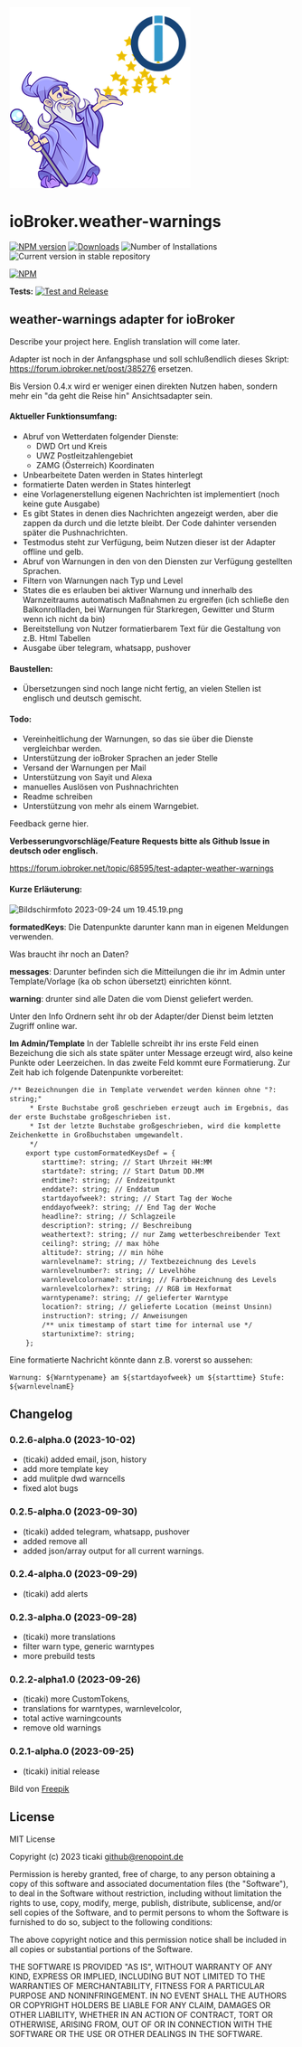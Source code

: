 ![Logo](admin/weather-warnings.png)
# ioBroker.weather-warnings

[![NPM version](https://img.shields.io/npm/v/iobroker.weather-warnings.svg)](https://www.npmjs.com/package/iobroker.weather-warnings)
[![Downloads](https://img.shields.io/npm/dm/iobroker.weather-warnings.svg)](https://www.npmjs.com/package/iobroker.weather-warnings)
![Number of Installations](https://iobroker.live/badges/weather-warnings-installed.svg)
![Current version in stable repository](https://iobroker.live/badges/weather-warnings-stable.svg)

[![NPM](https://nodei.co/npm/iobroker.weather-warnings.png?downloads=true)](https://nodei.co/npm/iobroker.weather-warnings/)

**Tests:** [![Test and Release](https://github.com/ticaki/ioBroker.weather-warnings/actions/workflows/test-and-release.yml/badge.svg?event=push)](https://github.com/ticaki/ioBroker.weather-warnings/actions/workflows/test-and-release.yml)

## weather-warnings adapter for ioBroker

Describe your project here. English translation will come later.


Adapter ist noch in der Anfangsphase und soll schlußendlich dieses Skript: https://forum.iobroker.net/post/385276 ersetzen.

Bis Version 0.4.x wird er weniger einen direkten Nutzen haben, sondern mehr ein "da geht die Reise hin" Ansichtsadapter sein.

#### Aktueller Funktionsumfang:
- Abruf von Wetterdaten folgender Dienste:
    - DWD Ort und Kreis
    - UWZ Postleitzahlengebiet
    - ZAMG (Österreich) Koordinaten
- Unbearbeitete Daten werden in States hinterlegt
- formatierte Daten werden in States hinterlegt
- eine Vorlagenerstellung eigenen Nachrichten ist implementiert (noch keine gute Ausgabe)
- Es gibt States in denen dies Nachrichten angezeigt werden, aber die zappen da durch und die letzte bleibt. Der Code dahinter versenden später die Pushnachrichten.
- Testmodus steht zur Verfügung, beim Nutzen dieser ist der Adapter offline und gelb.
- Abruf von Warnungen in den von den Diensten zur Verfügung gestellten Sprachen.
- Filtern von Warnungen nach Typ und Level
- States die es erlauben bei aktiver Warnung und innerhalb des Warnzeitraums automatisch Maßnahmen zu ergreifen (ich schließe den Balkonrollladen, bei Warnungen für Starkregen, Gewitter und Sturm wenn ich nicht da bin)
- Bereitstellung von Nutzer formatierbarem Text für die Gestaltung von z.B. Html Tabellen
- Ausgabe über telegram, whatsapp, pushover

#### Baustellen: 
- Übersetzungen sind noch lange nicht fertig, an vielen Stellen ist englisch und deutsch gemischt.

#### Todo:
- Vereinheitlichung der Warnungen, so das sie über die Dienste vergleichbar werden.
- Unterstützung der ioBroker Sprachen an jeder Stelle
- Versand der Warnungen per Mail
- Unterstützung von Sayit und Alexa
- manuelles Auslösen von Pushnachrichten
- Readme schreiben
- Unterstützung von mehr als einem Warngebiet.


Feedback gerne hier.

**Verbesserungvorschläge/Feature Requests bitte als Github Issue in deutsch oder englisch.**

https://forum.iobroker.net/topic/68595/test-adapter-weather-warnings

#### Kurze Erläuterung:

![Bildschirmfoto 2023-09-24 um 19.45.19.png](https://forum.iobroker.net/assets/uploads/files/1695577524739-bildschirmfoto-2023-09-24-um-19.45.19.png) 

**formatedKeys**: Die Datenpunkte darunter kann man in eigenen Meldungen verwenden.

Was braucht ihr noch an Daten?

**messages**: Darunter befinden sich die Mitteilungen die ihr im Admin unter Template/Vorlage (ka ob schon übersetzt) einrichten könnt.

**warning**: drunter sind alle Daten die vom Dienst geliefert werden. 

Unter den Info Ordnern seht ihr ob der Adapter/der Dienst beim letzten Zugriff online war.

**Im Admin/Template**
In der Tablelle schreibt ihr ins erste Feld einen Bezeichung die sich als state später unter Message erzeugt wird, also keine Punkte oder Leerzeichen.
In das zweite Feld kommt eure Formatierung. Zur Zeit hab ich folgende Datenpunkte vorbereitet:

```
/** Bezeichnungen die in Template verwendet werden können ohne "?: string;"
     * Erste Buchstabe groß geschrieben erzeugt auch im Ergebnis, das der erste Buchstabe großgeschrieben ist.
     * Ist der letzte Buchstabe großgeschrieben, wird die komplette Zeichenkette in Großbuchstaben umgewandelt.
     */
    export type customFormatedKeysDef = {
        starttime?: string; // Start Uhrzeit HH:MM
        startdate?: string; // Start Datum DD.MM
        endtime?: string; // Endzeitpunkt
        enddate?: string; // Enddatum
        startdayofweek?: string; // Start Tag der Woche
        enddayofweek?: string; // End Tag der Woche
        headline?: string; // Schlagzeile
        description?: string; // Beschreibung
        weathertext?: string; // nur Zamg wetterbeschreibender Text
        ceiling?: string; // max höhe
        altitude?: string; // min höhe
        warnlevelname?: string; // Textbezeichnung des Levels
        warnlevelnumber?: string; // Levelhöhe
        warnlevelcolorname?: string; // Farbbezeichnung des Levels
        warnlevelcolorhex?: string; // RGB im Hexformat
        warntypename?: string; // gelieferter Warntype
        location?: string; // gelieferte Location (meinst Unsinn)
        instruction?: string; // Anweisungen
        /** unix timestamp of start time for internal use */
        startunixtime?: string;
    };
```
Eine formatierte Nachricht könnte dann z.B. vorerst so aussehen:

```
Warnung: ${Warntypename} am ${startdayofweek} um ${starttime} Stufe: ${warnlevelnamE}
```

## Changelog
<!--
	Placeholder for the next version (at the beginning of the line):
	### **WORK IN PROGRESS**
-->
### 0.2.6-alpha.0 (2023-10-02)
* (ticaki) added email, json, history
* add more template key
* add mulitple dwd warncells
* fixed alot bugs

### 0.2.5-alpha.0 (2023-09-30)
* (ticaki) added telegram, whatsapp, pushover
* added remove all
* added json/array output for all current warnings.

### 0.2.4-alpha.0 (2023-09-29)
* (ticaki) add alerts

### 0.2.3-alpha.0 (2023-09-28)
* (ticaki) more translations
* filter warn type, generic warntypes
* more prebuild tests

### 0.2.2-alpha1.0 (2023-09-26)
* (ticaki) more CustomTokens,
* translations for warntypes, warnlevelcolor,
* total active warningcounts
* remove old warnings

### 0.2.1-alpha.0 (2023-09-25)
* (ticaki) initial release


Bild von <a href="https://de.freepik.com/vektoren-kostenlos/handgezeichnete-wettereffekte-set_18778981.htm#query=wetter%20symbole&position=49&from_view=keyword&track=ais">Freepik</a>

## License
MIT License

Copyright (c) 2023 ticaki <github@renopoint.de>

Permission is hereby granted, free of charge, to any person obtaining a copy
of this software and associated documentation files (the "Software"), to deal
in the Software without restriction, including without limitation the rights
to use, copy, modify, merge, publish, distribute, sublicense, and/or sell
copies of the Software, and to permit persons to whom the Software is
furnished to do so, subject to the following conditions:

The above copyright notice and this permission notice shall be included in all
copies or substantial portions of the Software.

THE SOFTWARE IS PROVIDED "AS IS", WITHOUT WARRANTY OF ANY KIND, EXPRESS OR
IMPLIED, INCLUDING BUT NOT LIMITED TO THE WARRANTIES OF MERCHANTABILITY,
FITNESS FOR A PARTICULAR PURPOSE AND NONINFRINGEMENT. IN NO EVENT SHALL THE
AUTHORS OR COPYRIGHT HOLDERS BE LIABLE FOR ANY CLAIM, DAMAGES OR OTHER
LIABILITY, WHETHER IN AN ACTION OF CONTRACT, TORT OR OTHERWISE, ARISING FROM,
OUT OF OR IN CONNECTION WITH THE SOFTWARE OR THE USE OR OTHER DEALINGS IN THE
SOFTWARE.